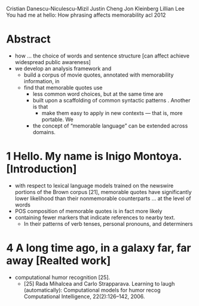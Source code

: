 Cristian Danescu-Niculescu-Mizil Justin Cheng Jon Kleinberg Lillian Lee
You had me at hello: How phrasing affects memorability
acl 2012

# Abstract

* how ... the choice of words and sentence structure [can affect achieve
  widespread public awareness]
* we develop an analysis framework and 
  * build a corpus of movie quotes, annotated with memorability information, in 
  * find that memorable quotes use 
    * less common word choices, but at the same time are 
    * built upon a scaffolding of common syntactic patterns . Another is that
      * make them easy to apply in new contexts — that is, more portable.  We
    * the concept of “memorable language” can be extended across domains.

# 1 Hello. My name is Inigo Montoya. [Introduction]

* with respect to lexical language models trained on the newswire portions of
  the Brown corpus [21], memorable quotes have significantly lower likelihood
  than their nonmemorable counterparts ... at the level of words
* POS composition of memorable quotes is in fact more likely
* containing fewer markers that indicate references to nearby text.
  * In their patterns of verb tenses, personal pronouns, and determiners

# 4 A long time ago, in a galaxy far, far away [Realted work]

* computational humor recognition [25].
  * [25] Rada Mihalcea and Carlo Strapparava. 
    Learning to laugh (automatically): Computational models for humor recog
    Computational Intelligence, 22(2):126–142, 2006.
